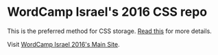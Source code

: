 # WordCamp Israel's 2016 CSS repo #

This is the preferred method for CSS storage. [Read this](https://make.wordpress.org/community/2015/11/24/remote-css-plugin-launched-on-wordcamp-org/) for more details.

Visit [WordCamp Israel 2016's Main Site](http://israel.wordcamp.org/2016/).